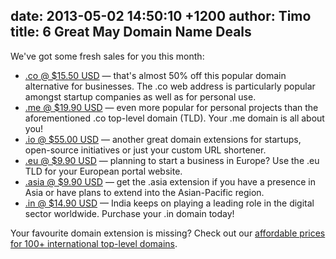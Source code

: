 date: 2013-05-02 14:50:10 +1200
author: Timo
title: 6 Great May Domain Name Deals
----

We've got some fresh sales for you this month:

- [.co @ $15.50 USD](https://iwantmyname.com/domains/co-colombian-domain-name-registration-for-colombia) &mdash; that's almost 50% off this popular domain alternative for businesses. The .co web address is particularly popular amongst startup companies as well as for personal use.
- [.me @ $19.90 USD](https://iwantmyname.com/domains/me-montenegrean-domain-name-registration-for-montenegro) &mdash; even more popular for personal projects than the aforementioned .co top-level domain (TLD). Your .me domain is all about you!
- [.io @ $55.00 USD](https://iwantmyname.com/domains/io-domain-name-registration-for-british-indian-ocean-territory) &mdash; another great domain extensions for startups, open-source initiatives or just your custom URL shortener.
- [.eu @ $9.90 USD](https://iwantmyname.com/domains/eu-european-domain-name-registration-for-europe) &mdash; planning to start a business in Europe? Use the .eu TLD for your European portal website.
- [.asia @ $9.90 USD](https://iwantmyname.com/domains/asia-domain-name-registration-for-asia) &mdash; get the .asia extension if you have a presence in Asia or have plans to extend into the Asian-Pacific region.
- [.in @ $14.90 USD](https://iwantmyname.com/domains/in-indian-domain-name-registration-for-india) &mdash; India keeps on playing a leading role in the digital sector worldwide. Purchase your .in domain today!

Your favourite domain extension is missing? Check out our [affordable prices for 100+ international top-level domains](https://iwantmyname.com/domains/domain-name-registration-list-of-extensions).
